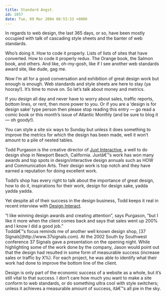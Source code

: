 ```yaml
---
title: Standard Angst.
id: 1057
date: Tue, 09 Mar 2004 08:53:33 +0000
---
```


In regards to web design, the last 365 days, or so, have been mostly occupied with talk of cascading style sheets and the banter of web standards.  

Who’s doing it. How to code it properly. Lists of lists of sites that have converted. How to code it properly redux. The Orange book, the Salmon book, and others. And like, oh-my-gosh, like if I see another web standards award site, like dude, gag me.  

Now I’m all for a good conversation and exhibition of great design work but enough is enough. Web standards and style sheets are here to stay (ya hooray!). It’s time to move on. So let’s talk about money and metrics.  

If you design all day and never have to worry about sales, traffic reports, bottom lines, or rent, then more power to you. Or if you are a ‘design is for design sake’ type person then please stop reading this entry — go read a comic book or this month’s issue of Atlantic Monthly (and be sure to blog it — oh goody!).  

You can style a site six ways to Sunday but unless it does something to improve the metrics for which the design has been made, well it won’t amount to a pile of nested tables.  

Todd Purgason is the creative director of [Juxt Interactive](http://www.juxtinteractive.com/), a well to do design shop in Newport Beach, California. Juxtâ€™s work has won many awards and top spots in design/interactive design annuals such as HOW and Communication Arts. Their design work is top notch and they have earned a reputation for doing excellent work.  

Todd’s shop has every right to talk about the importance of great design, how to do it, inspirations for their work, design for design sake, yadda yadda yadda.  

Yet despite all of their success in the design business, Todd keeps it real in recent interview with [Design Interact](http://www.designinteract.com/features/juxt/106_juxt.html).



<div class="quote">“I like winning design awards and creating attention”, says Purgason, “but I like it more when the client comes back and says that sales went up 200% and I know I did a good job.”</div>Toddâ€™s focus reminds me of another well known design shop, [37 Signals](http://www.37signals.com). At the 2002 South by Southwest conference 37 Signals gave a presentation on the opening night. While highlighting some of the work done by the company, Jason would point out that the design had resulted in some form of measurable success (increase sales or traffic by X%). For each project, he was able to identify what their work had done to improve the bottom line of the client.  

Design is only part of the economic success of a website as a whole, but it’s still vital to that success. I don’t care how much you want to make a site conform to web standards, or do something ultra cool with style switchers; unless it achieves a measurable amount of success, itâ€™s all pie in the sky.





